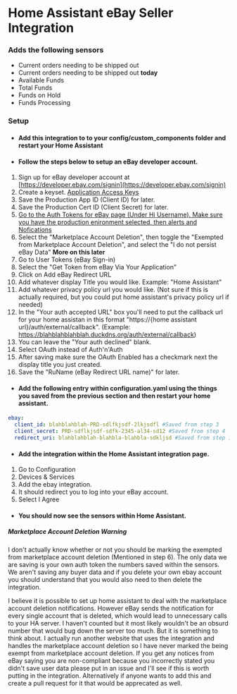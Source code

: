 # Home Assistant eBay Seller Integration


### Adds the following sensors
* Current orders needing to be shipped out
* Current orders needing to be shipped out <strong>today</strong>
* Available Funds
* Total Funds
* Funds on Hold
* Funds Processing

### Setup

- #### Add this integration to to your config/custom_components folder and restart your Home Assistant

- #### Follow the steps below to setup an eBay developer account.
1. Sign up for eBay developer account at [https://developer.ebay.com/signin](https://developer.ebay.com/signin)
2. Create a keyset. [Application Access Keys](https://developer.ebay.com/my/keys)
3. Save the Production App ID (Client ID) for later.
4. Save the Production Cert ID (Client Secret) for later.
5. [Go to the Auth Tokens for eBay page (Under Hi Username). Make sure you have the production enironment selected, then alerts and Nofications](https://developer.ebay.com/my/push?env=production&index=0)
6. Select the "Marketplace Account Deletion", then toggle the "Exempted from Marketplace Account Deletion", and select the "I do not persist eBay Data" <strong>More on this later</strong>
7. Go to User Tokens (eBay Sign-in)
8. Select the "Get Token from eBay Via Your Application"
9. Click on Add eBay Redirect URL
10. Add whatever display Title you would like. Example: "Home Assistant"
11. Add whatever privacy policy url you would like. (Not sure if this is actually required, but you could put home assistant's privacy policy url if needed)
12. In the "Your auth accepted URL" box you'll need to put the callback url for your home assistan in this format "https://{home assistant url}/auth/external/callback". (Example: https://blahblahblahblah.duckdns.org/auth/external/callback)
13. You can leave the "Your auth declined" blank.
14. Select OAuth instead of Auth'n'Auth
15. After saving make sure the OAuth Enabled has a checkmark next the display title you just created.
16. Save the "RuName (eBay Redirect URL name)" for later.

- #### Add the following entry within configuration.yaml using the things you saved from the previous section and then restart your home assistant.

```yaml
ebay:
  client_id: blahblahblah-PRD-sdlfkjsdf-2lkjsdfl #Saved from step 3
  client_secret: PRD-sdflkjsdf-sdfk-2345-al34-sd12 #Saved from step 4
  redirect_uri: blahblahblah-blahbla-blahbla-sdkljsd #Saved from step 16
```

- #### Add the integration within the Home Assistant integration page.
1. Go to Configuration
2. Devices & Services
3. Add the ebay integration.
4. It should redirect you to log into your eBay account.
5. Select I Agree

- #### You should now see the sensors within Home Assistant.


##### Marketplace Account Deletion Warning
I don't actually know whether or not you should be marking the exempted from marketplace account deletion (Mentioned in step 6). The only data we are saving is your own auth token the numbers saved within the sensors. We aren't saving any buyer data and if you delete your own ebay account you should understand that you would also need to then delete the integration. 


I believe it is possible to set up home assistant to deal with the marketplace account deletion notifications. However eBay sends the notification for every single account that is deleted, which would lead to unnecessary calls to your HA server. I haven't counted but it most likely wouldn't be an obsurd number that would bug down the server too much. But it is something to think about. I actually run another website that uses the integration and handles the marketplace account deletion so I have never marked the being exempt from marketplace account deletion. If you get any notices from eBay saying you are non-compliant because you incorrectly stated you didn't save user data please put in an issue and I'll see if this is worth putting in the integration. Alternatively if anyone wants to add this and create a pull request for it that would be apprecated as well.
